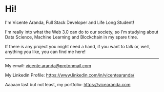 # Hi!

I'm Vicente Aranda, Full Stack Developer and Life Long Student!

I'm really into what the Web 3.0 can do to our society, so I'm studying about Data Science, Machine Learning and Blockchain in my spare time.

If there is any project you might need a hand, if you want to talk or, well, anything you like, you can find me here!

***

My email: vicente.aranda@protonmail.com

My Linkedin Profile: https://www.linkedin.com/in/vicentearanda/

Aaaaan last but not least, my portfolio: https://vicearanda.com

<!---
flawedvice/flawedvice is a ✨ special ✨ repository because its `README.md` (this file) appears on your GitHub profile.
You can click the Preview link to take a look at your changes.
--->
